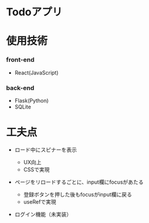 # Todoアプリ

# 使用技術
### front-end
- React(JavaScript)

### back-end
- Flask(Python)
- SQLite

# 工夫点
- ロード中にスピナーを表示
    - UX向上
    - CSSで実現

- ページをリロードするごとに、input欄にfocusがあたる
    - 登録ボタンを押した後もfocusがinput欄に戻る
    - useRefで実現

- ログイン機能（未実装）